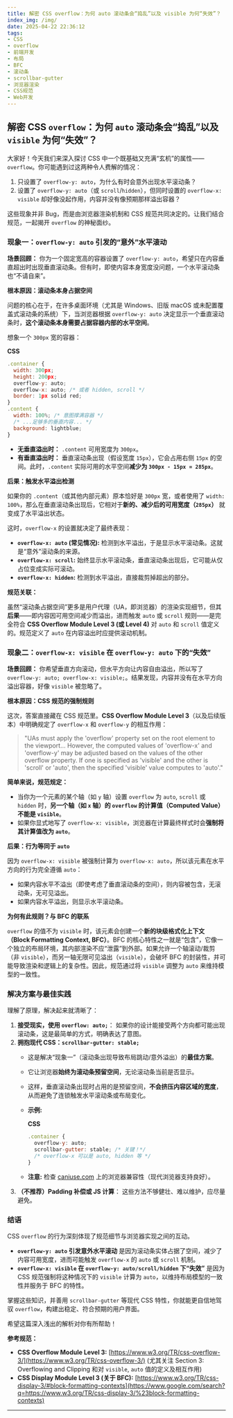 ```yaml
---
title: 解密 CSS overflow：为何 auto 滚动条会“捣乱”以及 visible 为何“失效”？
index_img: /img/
date: 2025-04-22 22:36:12
tags:
- CSS
- overflow
- 前端开发
- 布局
- BFC
- 滚动条
- scrollbar-gutter
- 浏览器渲染
- CSS规范
- Web开发
---
```


## **解密 CSS `overflow`：为何 `auto` 滚动条会“捣乱”以及 `visible` 为何“失效”？**

大家好！今天我们来深入探讨 CSS 中一个既基础又充满“玄机”的属性——`overflow`。你可能遇到过这两种令人费解的情况：

1. 只设置了 `overflow-y: auto`，为什么有时会意外出现水平滚动条？
2. 设置了 `overflow-y: auto`（或 `scroll`/`hidden`），但同时设置的 `overflow-x: visible` 却好像没起作用，内容并没有像预期那样溢出容器？

这些现象并非 Bug，而是由浏览器渲染机制和 CSS 规范共同决定的。让我们结合规范，一起揭开 `overflow` 的神秘面纱。

### **现象一：`overflow-y: auto` 引发的“意外”水平滚动**

**场景回顾：** 你为一个固定宽高的容器设置了 `overflow-y: auto`，希望只在内容垂直超出时出现垂直滚动条。但有时，即使内容本身宽度没问题，一个水平滚动条也“不请自来”。

**根本原因：滚动条本身占据空间**

问题的核心在于，在许多桌面环境（尤其是 Windows、旧版 macOS 或未配置覆盖式滚动条的系统）下，当浏览器根据 `overflow-y: auto` 决定显示一个垂直滚动条时，**这个滚动条本身需要占据容器内部的水平空间**。

想象一个 `300px` 宽的容器：

**CSS**

```jsx
.container {
  width: 300px;
  height: 200px;
  overflow-y: auto;
  overflow-x: auto; /* 或者 hidden, scroll */
  border: 1px solid red;
}
.content {
  width: 100%; /* 意图撑满容器 */
  /* ...足够多的垂直内容... */
  background: lightblue;
}
```

- **无垂直溢出时：** `.content` 可用宽度为 `300px`。
- **有垂直溢出时：** 垂直滚动条出现（假设宽度 `15px`），它会占用右侧 `15px` 的空间。此时，`.content` 实际可用的水平空间**减少为 `300px - 15px = 285px`**。

**后果：触发水平溢出检测**

如果你的 `.content`（或其他内部元素）原本恰好是 `300px` 宽，或者使用了 `width: 100%`，那么在垂直滚动条出现后，它相对于**新的、减少后的可用宽度（`285px`）** 就变成了水平溢出状态。

这时，`overflow-x` 的设置就决定了最终表现：

- **`overflow-x: auto` (常见情况):** 检测到水平溢出，于是显示水平滚动条。这就是“意外”滚动条的来源。
- **`overflow-x: scroll`:** 始终显示水平滚动条，垂直滚动条出现后，它可能从仅占位变成实际可滚动。
- **`overflow-x: hidden`:** 检测到水平溢出，直接裁剪掉超出的部分。

**规范关联：**

虽然“滚动条占据空间”更多是用户代理（UA，即浏览器）的渲染实现细节，但其**后果**——即内容因可用空间减少而溢出，进而触发 `auto` 或 `scroll` 规则——是完全符合 **CSS Overflow Module Level 3 (或 Level 4)** 对 `auto` 和 `scroll` 值定义的。规范定义了 `auto` 在内容溢出时应提供滚动机制。

### **现象二：`overflow-x: visible` 在 `overflow-y: auto` 下的“失效”**

**场景回顾：** 你希望垂直方向滚动，但水平方向让内容自由溢出，所以写了 `overflow-y: auto; overflow-x: visible;`。结果发现，内容并没有在水平方向溢出容器，好像 `visible` 被忽略了。

**根本原因：CSS 规范的强制规则**

这次，答案直接藏在 CSS 规范里。**CSS Overflow Module Level 3**（以及后续版本）中明确规定了 `overflow-x` 和 `overflow-y` 的相互作用：

> "UAs must apply the 'overflow' property set on the root element to the viewport... However, the computed values of 'overflow-x' and 'overflow-y' may be adjusted based on the values of the other overflow property. If one is specified as 'visible' and the other is 'scroll' or 'auto', then the specified 'visible' value computes to 'auto'."
> 

**简单来说，规范规定：**

- 当你为一个元素的某个轴（如 `y` 轴）设置 `overflow` 为 `auto`, `scroll` 或 `hidden` 时，**另一个轴（如 `x` 轴）的 `overflow` 的计算值（Computed Value）不能是 `visible`**。
- 如果你显式地写了 `overflow-x: visible`，浏览器在计算最终样式时会**强制将其计算值改为 `auto`**。

**后果：行为等同于 `auto`**

因为 `overflow-x: visible` 被强制计算为 `overflow-x: auto`，所以该元素在水平方向的行为完全遵循 `auto`：

- 如果内容水平不溢出（即使考虑了垂直滚动条的空间），则内容被包含，无滚动条，无可见溢出。
- 如果内容水平溢出，则显示水平滚动条。

**为何有此规则？与 BFC 的联系**

`overflow` 的值不为 `visible` 时，该元素会创建一个**新的块级格式化上下文（Block Formatting Context, BFC）**。BFC 的核心特性之一就是“包含”，它像一个独立的布局环境，其内部渲染不应“泄露”到外部。如果允许一个轴滚动/裁剪（非 `visible`），而另一轴无限可见溢出（`visible`），会破坏 BFC 的封装性，并可能导致渲染和逻辑上的复杂性。因此，规范通过将 `visible` 调整为 `auto` 来维持模型的一致性。

### **解决方案与最佳实践**

理解了原理，解决起来就清晰了：

1. **接受现实，使用 `overflow: auto;`**： 如果你的设计能接受两个方向都可能出现滚动条，这是最简单的方式，明确表达了意图。
2. **拥抱现代 CSS：`scrollbar-gutter: stable;`**
    - 这是解决“现象一”（滚动条出现导致布局跳动/意外溢出）的**最佳方案**。
    - 它让浏览器**始终为滚动条预留空间**，无论滚动条当前是否显示。
    - 这样，垂直滚动条出现时占用的是预留空间，**不会挤压内容区域的宽度**，从而避免了连锁触发水平滚动条或布局变化。
    - **示例:**
        
        **CSS**
        
        ```jsx
        .container {
          overflow-y: auto;
          scrollbar-gutter: stable; /* 关键！*/
          /* overflow-x 可以是 auto, hidden 等 */
        }
        ```
        
    - **注意:** 检查 [caniuse.com](https://caniuse.com/?search=scrollbar-gutter) 上的浏览器兼容性（现代浏览器支持良好）。
3. **（不推荐）Padding 补偿或 JS 计算**： 这些方法不够健壮、难以维护，应尽量避免。

### **结语**

CSS `overflow` 的行为深刻体现了规范细节与浏览器实现之间的互动。

- **`overflow-y: auto` 引发意外水平滚动** 是因为滚动条实体占据了空间，减少了内容可用宽度，进而可能触发 `overflow-x` 的 `auto` 或 `scroll` 机制。
- **`overflow-x: visible` 在 `overflow-y: auto/scroll/hidden` 下“失效”** 是因为 CSS 规范强制将这种情况下的 `visible` 计算为 `auto`，以维持布局模型的一致性并服务于 BFC 的特性。

掌握这些知识，并善用 `scrollbar-gutter` 等现代 CSS 特性，你就能更自信地驾驭 `overflow`，构建出稳定、符合预期的用户界面。

希望这篇深入浅出的解析对你有所帮助！

**参考规范：**

- **CSS Overflow Module Level 3:** [https://www.w3.org/TR/css-overflow-3/](https://www.w3.org/TR/css-overflow-3/) (尤其关注 Section 3: Overflowing and Clipping 和对 `visible`, `auto` 值的定义及相互作用)
- **CSS Display Module Level 3 (关于 BFC):** [https://www.w3.org/TR/css-display-3/#block-formatting-contexts](https://www.google.com/search?q=https://www.w3.org/TR/css-display-3/%23block-formatting-contexts)

---